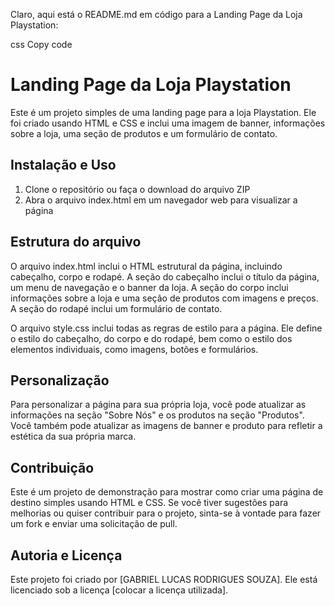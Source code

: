 Claro, aqui está o README.md em código para a Landing Page da Loja Playstation:

css
Copy code

# Landing Page da Loja Playstation

Este é um projeto simples de uma landing page para a loja Playstation. Ele foi criado usando HTML e CSS e inclui uma imagem de banner, informações sobre a loja, uma seção de produtos e um formulário de contato.

## Instalação e Uso

1. Clone o repositório ou faça o download do arquivo ZIP
2. Abra o arquivo index.html em um navegador web para visualizar a página

## Estrutura do arquivo

O arquivo index.html inclui o HTML estrutural da página, incluindo cabeçalho, corpo e rodapé. A seção do cabeçalho inclui o título da página, um menu de navegação e o banner da loja. A seção do corpo inclui informações sobre a loja e uma seção de produtos com imagens e preços. A seção do rodapé inclui um formulário de contato.

O arquivo style.css inclui todas as regras de estilo para a página. Ele define o estilo do cabeçalho, do corpo e do rodapé, bem como o estilo dos elementos individuais, como imagens, botões e formulários.

## Personalização

Para personalizar a página para sua própria loja, você pode atualizar as informações na seção "Sobre Nós" e os produtos na seção "Produtos". Você também pode atualizar as imagens de banner e produto para refletir a estética da sua própria marca.

## Contribuição

Este é um projeto de demonstração para mostrar como criar uma página de destino simples usando HTML e CSS. Se você tiver sugestões para melhorias ou quiser contribuir para o projeto, sinta-se à vontade para fazer um fork e enviar uma solicitação de pull.

## Autoria e Licença

Este projeto foi criado por [GABRIEL LUCAS RODRIGUES SOUZA]. Ele está licenciado sob a licença [colocar a licença utilizada].
